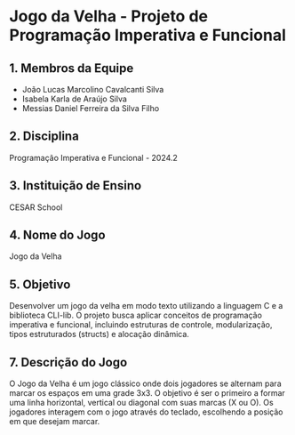 # Jogo da Velha - Projeto de Programação Imperativa e Funcional

## 1. Membros da Equipe
- João Lucas Marcolino Cavalcanti Silva 
- Isabela Karla de Araújo Silva
- Messias Daniel Ferreira da Silva Filho

## 2. Disciplina
Programação Imperativa e Funcional - 2024.2

## 3. Instituição de Ensino
CESAR School

## 4. Nome do Jogo
Jogo da Velha

## 5. Objetivo
Desenvolver um jogo da velha em modo texto utilizando a linguagem C e a biblioteca CLI-lib. O projeto busca aplicar conceitos de programação imperativa e funcional, incluindo estruturas de controle, modularização, tipos estruturados (structs) e alocação dinâmica.

## 7. Descrição do Jogo
O Jogo da Velha é um jogo clássico onde dois jogadores se alternam para marcar os espaços em uma grade 3x3. O objetivo é ser o primeiro a formar uma linha horizontal, vertical ou diagonal com suas marcas (X ou O). Os jogadores interagem com o jogo através do teclado, escolhendo a posição em que desejam marcar.
